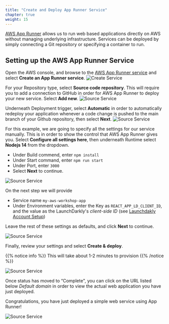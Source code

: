 ```yaml
---
title: "Create and Deploy App Runner Service"
chapter: true
weight: 15
---
```


[AWS App Runner](https://aws.amazon.com/apprunner/) allows us to run web based applications directly on AWS without managing underlying infrastructure. Services can be deployed by simply connecting a Git repository or specifying a container to run. 

## Setting up the AWS App Runner Service

Open the AWS console, and browse to the [AWS App Runner service](https://console.aws.amazon.com/apprunner/home) and select **Create an App Runner service**.
![Create Service](/images/setup/service-create-service.png)

For your Repository type, select **Source code repository**. This will require you to add a connection to GitHub in order for AWS App Runner to deploy your new service. Select **Add new**.
![Source Service](/images/setup/source-service.png)

Underneath Deployment trigger, select **Automatic** in order to automatically redeploy your application whenever a code change is pushed to the main branch of your Github repository, then select **Next**.
![Source Service](/images/setup/deployment-settings.png)

For this example, we are going to specify all the settings for our service manually. This is in order to show the control that AWS App Runner gives you. Select **Configure all settings here**, then underneath Runtime select **Nodejs 14** from the dropdown.

- Under Build commend, enter `npm install`
- Under Start command, enter `npm run start`
- Under Port, enter `3000`
- Select **Next** to continue.

![Source Service](/images/setup/configure-build.png)

On the next step we will provide 

- Service name `my-aws-workshop-app`
- Under Environment variables, enter the Key as `REACT_APP_LD_CLIENT_ID`, and the value as the LaunchDarkly's *client-side ID* (see [Launchdakly Account Setup](030_getting_started/31_setup_ld_account.html))

Leave the rest of these settings as defaults, and click **Next** to continue.

![Source Service](/images/setup/configure-service.png)

Finally, review your settings and select **Create & deploy**. 

{{% notice info %}}
This will take about 1-2 minutes to provision
{{% /notice %}}

![Source Service](/images/setup/service-deploying.png)

Once status has moved to “Complete", you can click on the URL listed below *Default domain* in order to view the actual web application you have just deployed.

Congratulations, you have just deployed a simple web service using App Runner!

![Source Service](/images/setup/full-app-demo.png)
